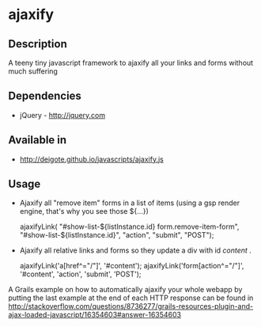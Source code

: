 ajaxify
================================

Description
-------------------------

A teeny tiny javascript framework to ajaxify all your links and forms without much suffering

Dependencies
-------------------------

  * jQuery - http://jquery.com

Available in
-------------------------

  * http://deigote.github.io/javascripts/ajaxify.js

Usage
-------------------------

 * Ajaxify all "remove item" forms in a list of items (using a gsp render engine, that's why you see those ${...})

     ajaxifyLink(
         "#show-list-${listInstance.id} form.remove-item-form",
         "#show-list-${listInstance.id}",
         "action",
         "submit",
         "POST");

 * Ajaxify all relative links and forms so they update a div with id *content* .

    ajaxifyLink('a[href^="/"]', '#content');
    ajaxifyLink('form[action^="/"]', '#content', 'action', 'submit', 'POST');

A Grails example on how to automatically ajaxify your whole webapp by putting the last example at the end of each HTTP response can be found in http://stackoverflow.com/questions/8736277/grails-resources-plugin-and-ajax-loaded-javascript/16354603#answer-16354603
